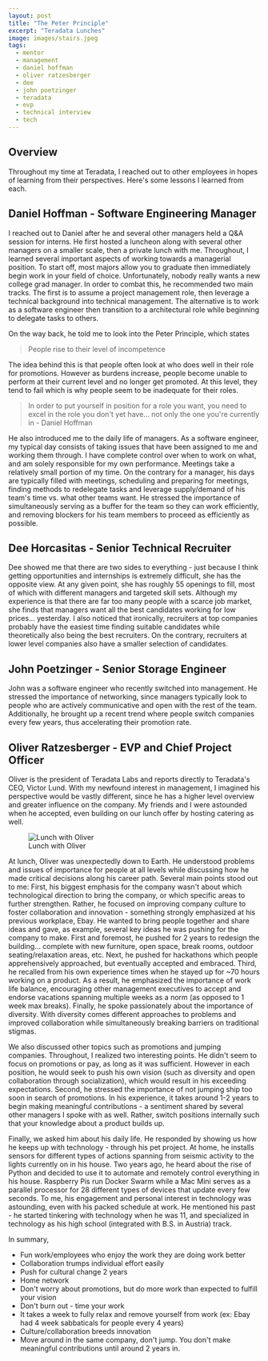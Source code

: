 ```yaml
---
layout: post
title: "The Peter Principle"
excerpt: "Teradata Lunches"
image: images/stairs.jpeg
tags: 
  - mentor
  - management
  - daniel hoffman 
  - oliver ratzesberger 
  - dee
  - john poetzinger
  - teradata
  - evp
  - technical interview
  - tech
---
```


## Overview
Throughout my time at Teradata, I reached out to other employees in hopes of learning from their perspectives. Here's some lessons I learned from each.

## Daniel Hoffman - Software Engineering Manager
I reached out to Daniel after he and several other managers held a Q&A session for interns. He first hosted a luncheon along with several other managers on a smaller scale,
then a private lunch with me. Throughout, I learned several important aspects of working towards a managerial position. To start off, most majors allow you to graduate then
immediately begin work in your field of choice. Unfortunately, nobody really wants a new college grad manager. In order to combat this, he recommended two main tracks. The first
is to assume a project management role, then leverage a technical background into technical management. The alternative is to work as a software engineer then transition to
a architectural role while beginning to delegate tasks to others. 

On the way back, he told me to look into the Peter Principle, which states

> People rise to their level of incompetence

The idea behind this is that people often look at who does well in their role for promotions. However as burdens increase, people become unable to perform at their current level
and no longer get promoted. At this level, they tend to fail which is why people seem to be inadequate for their roles.

> In order to put yourself in position for a role you want, you need to excel in the role you don't yet have... not only the one you're currently in - Daniel Hoffman

He also introduced me to the daily life of managers. As a software engineer, my typical day consists of taking issues that have been assigned to me and working them through.
I have complete control over when to work on what, and am solely responsible for my own performance. Meetings take a relatively small portion of my time. On the contrary for
a manager, his days are typically filled with meetings, scheduling and preparing for meetings, finding methods to redelegate tasks and leverage supply/demand of his team's time 
vs. what other teams want. He stressed the importance of simultaneously serving as a buffer for the team so they can work efficiently, and removing blockers for his team members
to proceed as efficiently as possible.

## Dee Horcasitas - Senior Technical Recruiter
Dee showed me that there are two sides to everything - just because I think getting opportunities and internships is extremely difficult, she has the opposite view. At any given point,
she has roughly 55 openings to fill, most of which with different managers and targeted skill sets. Although my experience is that there are far too many people with a scarce
job market, she finds that managers want all the best candidates working for low prices... yesterday. I also noticed that ironically, recruiters at top companies probably have 
the easiest time finding suitable candidates while theoretically also being the best recruiters. On the contrary, recruiters at lower level companies also have a smaller selection of candidates.

## John Poetzinger - Senior Storage Engineer
John was a software engineer who recently switched into management. He stressed the importance of networking, since managers typically look to people who are actively communicative
and open with the rest of the team. Additionally, he brought up a recent trend where people switch companies every few years, thus accelerating their promotion rate.

## Oliver Ratzesberger - EVP and Chief Project Officer 
Oliver is the president of Teradata Labs and reports directly to Teradata's CEO, Victor Lund. With my newfound interest in management, I imagined his perspective would be
vastly different, since he has a higher level overview and greater influence on the company. My friends and I were astounded when he accepted, even building on our lunch offer by hosting catering
as well. 

<figure class="align-center">
  <img src="https://cdn.rawgit.com/YangVincent/YangVincent.github.io/master/images/oliverlunch.jpg" alt="Lunch with Oliver">
  <figcaption>Lunch with Oliver</figcaption>
</figure> 

At lunch, Oliver was unexpectedly down to Earth. He understood problems and issues of importance for people at all levels while discussing how he made critical decisions along his career path.
Several main points stood out to me: First, his biggest emphasis for the company wasn't about which technological direction to bring the company, or which specific areas to further strengthen.
Rather, he focused on improving company culture to foster collaboration and innovation - something strongly emphasized at his previous workplace, Ebay. He wanted to bring people
together and share ideas and gave, as example, several key ideas he was pushing for the company to make. First and foremost, he pushed for 2 years to redesign the building... complete with
new furniture, open space, break rooms, outdoor seating/relaxation areas, etc. Next, he pushed for hackathons which people apprehensively approached, but eventually accepted and embraced.
Third, he recalled from his own experience times when he stayed up for ~70 hours working on a product. As a result, he emphasized the importance of work life balance, encouraging
other management executives to accept and endorse vacations spanning multiple weeks as a norm (as opposed to 1 week max breaks). Finally, he spoke passionately about the importance of diversity.
With diversity comes different approaches to problems and improved collaboration while simultaneously breaking barriers on traditional stigmas.

We also discussed other topics such as promotions and jumping companies. Throughout, I realized two interesting points. He didn't seem to focus on promotions or pay, as long
as it was sufficient. However in each position, he would seek to push his own vision (such as diversity and open collaboration through socialization), which would result in his
exceeding expectations. Second, he stressed the importance of not jumping ship too soon in search of promotions. In his experience, it takes around 1-2 years to begin making
meaningful contributions - a sentiment shared by several other managers I spoke with as well. Rather, switch positions internally such that your knowledge about a product
builds up. 

Finally, we asked him about his daily life. He responded by showing us how he keeps up with technology - through his pet project. At home, he installs sensors for different types
of actions spanning from seismic activity to the lights currently on in his house. Two years ago, he heard about the rise of Python and decided to use it to automate and remotely
control everything in his house. Raspberry Pis run Docker Swarm while a Mac Mini serves as a parallel processor for 28 different types of devices that update every few seconds. To me,
his engagement and personal interest in technology was astounding, even with his packed schedule at work. He mentioned his past - he started tinkering with technology when he was
11, and specialized in technology as his high school (integrated with B.S. in Austria) track.

In summary,

  * Fun work/employees who enjoy the work they are doing work better
  * Collaboration trumps individual effort easily
  * Push for cultural change 2 years
  * Home network
  * Don't worry about promotions, but do more work than expected to fulfill your vision
  * Don't burn out - time your work
  * It takes a week to fully relax and remove yourself from work (ex: Ebay had 4 week sabbaticals for people every 4 years)
  * Culture/collaboration breeds innovation
  * Move around in the same company, don't jump. You don't make meaningful contributions until around 2 years in.

